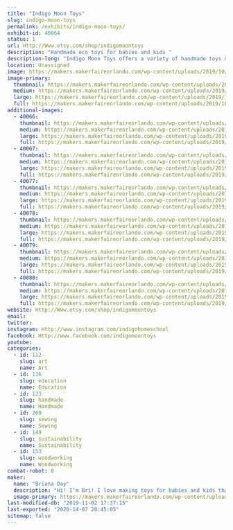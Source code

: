 ```yaml
---
title: "Indigo Moon Toys"
slug: indigo-moon-toys
permalink: /exhibits/indigo-moon-toys/
exhibit-id: 40064
status: 1
url: Http://Www.etsy.com/shop/indigomoontoys
description: "Handmade eco toys for babies and kids "
description-long: "Indigo Moon Toys offers a variety of handmade toys made with natural materials."
location: Unassigned
image: https://makers.makerfaireorlando.com/wp-content/uploads/2019/10/AF66C3D0-6549-4AF0-B6BA-F5E66BA8BD27.png
image-primary:
  thumbnail: https://makers.makerfaireorlando.com/wp-content/uploads/2019/10/AF66C3D0-6549-4AF0-B6BA-F5E66BA8BD27-150x150.png
  medium: https://makers.makerfaireorlando.com/wp-content/uploads/2019/10/AF66C3D0-6549-4AF0-B6BA-F5E66BA8BD27-300x300.png
  large: https://makers.makerfaireorlando.com/wp-content/uploads/2019/10/AF66C3D0-6549-4AF0-B6BA-F5E66BA8BD27.png
  full: https://makers.makerfaireorlando.com/wp-content/uploads/2019/10/AF66C3D0-6549-4AF0-B6BA-F5E66BA8BD27.png
additional-images:
  - 40066:
    thumbnail: https://makers.makerfaireorlando.com/wp-content/uploads/2019/10/E49A78D9-19BE-433E-8788-7F624D2E6758-150x150.jpeg
    medium: https://makers.makerfaireorlando.com/wp-content/uploads/2019/10/E49A78D9-19BE-433E-8788-7F624D2E6758-263x300.jpeg
    large: https://makers.makerfaireorlando.com/wp-content/uploads/2019/10/E49A78D9-19BE-433E-8788-7F624D2E6758-898x1024.jpeg
    full: https://makers.makerfaireorlando.com/wp-content/uploads/2019/10/E49A78D9-19BE-433E-8788-7F624D2E6758.jpeg
  - 40067:
    thumbnail: https://makers.makerfaireorlando.com/wp-content/uploads/2019/10/1EEF7C04-F570-4725-8019-FA72EACA0F5B-150x150.jpeg
    medium: https://makers.makerfaireorlando.com/wp-content/uploads/2019/10/1EEF7C04-F570-4725-8019-FA72EACA0F5B-300x224.jpeg
    large: https://makers.makerfaireorlando.com/wp-content/uploads/2019/10/1EEF7C04-F570-4725-8019-FA72EACA0F5B-1024x764.jpeg
    full: https://makers.makerfaireorlando.com/wp-content/uploads/2019/10/1EEF7C04-F570-4725-8019-FA72EACA0F5B.jpeg
  - 40077:
    thumbnail: https://makers.makerfaireorlando.com/wp-content/uploads/2019/10/35B2905C-B760-4AE0-A564-887F795BCD35-150x150.jpeg
    medium: https://makers.makerfaireorlando.com/wp-content/uploads/2019/10/35B2905C-B760-4AE0-A564-887F795BCD35-240x300.jpeg
    large: https://makers.makerfaireorlando.com/wp-content/uploads/2019/10/35B2905C-B760-4AE0-A564-887F795BCD35-819x1024.jpeg
    full: https://makers.makerfaireorlando.com/wp-content/uploads/2019/10/35B2905C-B760-4AE0-A564-887F795BCD35.jpeg
  - 40078:
    thumbnail: https://makers.makerfaireorlando.com/wp-content/uploads/2019/10/1537E31E-8317-4F32-B388-236D7C93E1F3-150x150.jpeg
    medium: https://makers.makerfaireorlando.com/wp-content/uploads/2019/10/1537E31E-8317-4F32-B388-236D7C93E1F3-300x225.jpeg
    large: https://makers.makerfaireorlando.com/wp-content/uploads/2019/10/1537E31E-8317-4F32-B388-236D7C93E1F3-1024x768.jpeg
    full: https://makers.makerfaireorlando.com/wp-content/uploads/2019/10/1537E31E-8317-4F32-B388-236D7C93E1F3.jpeg
  - 40079:
    thumbnail: https://makers.makerfaireorlando.com/wp-content/uploads/2019/10/3C901611-FC96-49BC-A7D5-7A84087F1C1C-150x150.jpeg
    medium: https://makers.makerfaireorlando.com/wp-content/uploads/2019/10/3C901611-FC96-49BC-A7D5-7A84087F1C1C-240x300.jpeg
    large: https://makers.makerfaireorlando.com/wp-content/uploads/2019/10/3C901611-FC96-49BC-A7D5-7A84087F1C1C-819x1024.jpeg
    full: https://makers.makerfaireorlando.com/wp-content/uploads/2019/10/3C901611-FC96-49BC-A7D5-7A84087F1C1C.jpeg
  - 40080:
    thumbnail: https://makers.makerfaireorlando.com/wp-content/uploads/2019/10/3D96B7B3-7B23-4D4C-BFCD-A78C11B85612-150x150.jpeg
    medium: https://makers.makerfaireorlando.com/wp-content/uploads/2019/10/3D96B7B3-7B23-4D4C-BFCD-A78C11B85612-300x225.jpeg
    large: https://makers.makerfaireorlando.com/wp-content/uploads/2019/10/3D96B7B3-7B23-4D4C-BFCD-A78C11B85612-1024x768.jpeg
    full: https://makers.makerfaireorlando.com/wp-content/uploads/2019/10/3D96B7B3-7B23-4D4C-BFCD-A78C11B85612.jpeg
website: Http://Www.etsy.com/shop/indigomoontoys
email: 
twitter: 
instagram: Http://www.instagram.com/indigohomeschool
facebook: Http://www.facebook.com/indigomoontoys
youtube: 
categories:
  - id: 112
    slug: art
    name: Art
  - id: 116
    slug: education
    name: Education
  - id: 123
    slug: handmade
    name: Handmade
  - id: 269
    slug: sewing
    name: Sewing
  - id: 149
    slug: sustainability
    name: Sustainability
  - id: 153
    slug: woodworking
    name: Woodworking
combat-robot: 0
maker:
  name: "Briana Day"
  description: "Hi! I’m Bri! I love making toys for babies and kids that are eco friendly and long lasting!"
  image-primary: https://makers.makerfaireorlando.com/wp-content/uploads/2019/10/B5F16AF6-B75B-45B0-801B-641B885ED0C7-1024x1006.jpeg
last-modified-db: "2019-11-02 17:37:15"
last-exported: "2020-14-07 20:45:05"
sitemap: false
---
```

